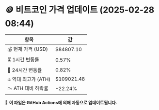 # 🪙 비트코인 가격 업데이트 (2025-02-28 08:44)

| 항목                | 값 |
|--------------------|----------------|
| 💰 현재 가격 (USD) | $84807.10 |
| ⏳ 1시간 변동률    | 0.57% |
| 📆 24시간 변동률   | 0.82% |
| 🔝 역대 최고가 (ATH) | $109021.48 |
| 📉 ATH 대비 하락률 | -22.24% |

🔄 **이 파일은 GitHub Actions에 의해 자동으로 업데이트됩니다.**

